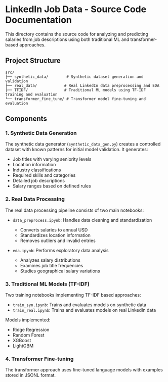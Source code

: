 # LinkedIn Job Data - Source Code Documentation

This directory contains the source code for analyzing and predicting salaries from job descriptions using both traditional ML and transformer-based approaches.

## Project Structure

```
src/
├── synthetic_data/        # Synthetic dataset generation and validation
├── real_data/            # Real LinkedIn data preprocessing and EDA
├── TFIDF/                # Traditional ML models using TF-IDF training and evaluation
└── transformer_fine_tune/ # Transformer model fine-tuning and evaluation
```

## Components

### 1. Synthetic Data Generation

The synthetic data generator (`synthetic_data_gen.py`) creates a controlled dataset with known patterns for initial model validation. It generates:

- Job titles with varying seniority levels
- Location information
- Industry classifications
- Required skills and categories
- Detailed job descriptions
- Salary ranges based on defined rules

### 2. Real Data Processing

The real data processing pipeline consists of two main notebooks:

- `data_preprocess.ipynb`: Handles data cleaning and standardization
  - Converts salaries to annual USD
  - Standardizes location information
  - Removes outliers and invalid entries
  
- `eda.ipynb`: Performs exploratory data analysis
  - Analyzes salary distributions
  - Examines job title frequencies
  - Studies geographical salary variations

### 3. Traditional ML Models (TF-IDF)

Two training notebooks implementing TF-IDF based approaches:

- `train_syn.ipynb`: Trains and evaluates models on synthetic data
- `train_real.ipynb`: Trains and evaluates models on real LinkedIn data

Models implemented:
- Ridge Regression
- Random Forest
- XGBoost
- LightGBM

### 4. Transformer Fine-tuning

The transformer approach uses fine-tuned language models with examples stored in JSONL format.
